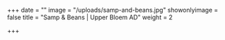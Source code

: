 +++
date = ""
image = "/uploads/samp-and-beans.jpg"
showonlyimage = false
title = "Samp & Beans | Upper Bloem AD"
weight = 2

+++
